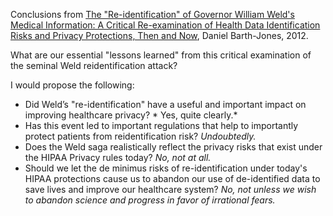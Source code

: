 Conclusions from [The "Re-identification" of Governor William Weld's Medical Information: A Critical Re-examination of Health Data Identification Risks and Privacy Protections, Then and Now](https://fpf.org/wp-content/uploads/The-Re-identification-of-Governor-Welds-Medical-Information-Daniel-Barth-Jones.pdf), Daniel Barth-Jones, 2012.

What are our essential "lessons learned" from this critical examination of the seminal Weld reidentification
attack?

I would propose the following:

* Did Weld’s "re-identification" have a useful and important impact on improving healthcare privacy? * Yes, quite clearly.*
* Has this event led to important regulations that help to importantly protect patients from reidentification risk? *Undoubtedly.*
* Does the Weld saga realistically reflect the privacy risks that exist under the HIPAA Privacy rules today? *No, not at all.*
* Should we let the de minimus risks of re-identification under today's HIPAA protections cause
us to abandon our use of de-identified data to save lives and improve our healthcare system?  *No, not unless we wish to abandon science and progress in favor of irrational fears.*
